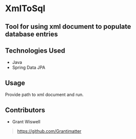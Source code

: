 # XmlToSql
Tool for using xml document to populate database entries
----

## Technologies Used
* Java
* Spring Data JPA

## Usage
Provide path to xml document and run.

## Contributors
* Grant Wiswell
> https://github.com/Grantimatter
